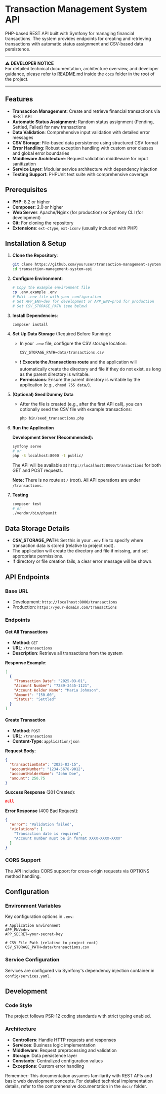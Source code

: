 # Transaction Management System API

PHP-based REST API built with Symfony for managing financial transactions. The system provides endpoints for creating and retrieving transactions with automatic status assignment and CSV-based data persistence.

---

⚠️ **DEVELOPER NOTICE**  
For detailed technical documentation, architecture overview, and developer guidance, please refer to [README.md](docs/README.md) inside the `docs` folder in the root of the project.

---

## Features

- **Transaction Management**: Create and retrieve financial transactions via REST API
- **Automatic Status Assignment**: Random status assignment (Pending, Settled, Failed) for new transactions
- **Data Validation**: Comprehensive input validation with detailed error messages
- **CSV Storage**: File-based data persistence using structured CSV format
- **Error Handling**: Robust exception handling with custom error classes and global error boundaries
- **Middleware Architecture**: Request validation middleware for input sanitization
- **Service Layer**: Modular service architecture with dependency injection
- **Testing Support**: PHPUnit test suite with comprehensive coverage

## Prerequisites

- **PHP**: 8.2 or higher
- **Composer**: 2.0 or higher
- **Web Server**: Apache/Nginx (for production) or Symfony CLI (for development)
- **Git**: For cloning the repository
- **Extensions**: `ext-ctype`, `ext-iconv` (usually included with PHP)

## Installation & Setup

1. **Clone the Repository**:
   ```bash
   git clone https://github.com/youruser/transaction-management-system-api.git
   cd transaction-management-system-api
   ```

2. **Configure Environment**:
   ```bash
   # Copy the example environment file
   cp .env.example .env
   # Edit .env file with your configuration
   # Set APP_ENV=dev for development or APP_ENV=prod for production
   # Set CSV_STORAGE_PATH (see below)
   ```

3. **Install Dependencies**:
   ```bash
   composer install
   ```

4. **Set Up Data Storage** (Required Before Running):
   - In your `.env` file, configure the CSV storage location:
     ```env
     CSV_STORAGE_PATH=data/transactions.csv
     ```
   - ❗ **Execute the /transactions route** and the application will automatically create the directory and file if they do not exist, as long as the parent directory is writable.
   - **Permissions**: Ensure the parent directory is writable by the application (e.g., `chmod 755 data/`).

5. **(Optional) Seed Dummy Data**
   - After the file is created (e.g., after the first API call), you can optionally seed the CSV file with example transactions:
     ```bash
     php bin/seed_transactions.php
     ```

6. **Run the Application**

   **Development Server (Recommended):**
   ```bash
   symfony serve
   # or
   php -S localhost:8000 -t public/
   ```
   The API will be available at `http://localhost:8000/transactions` for both GET and POST requests.

   **Note:** There is no route at `/` (root). All API operations are under `/transactions`.

7. **Testing**
   ```bash
   composer test
   # or
   ./vendor/bin/phpunit
   ```

## Data Storage Details

- **CSV_STORAGE_PATH**: Set this in your `.env` file to specify where transaction data is stored (relative to project root).
- The application will create the directory and file if missing, and set appropriate permissions.
- If directory or file creation fails, a clear error message will be shown.

## API Endpoints

### Base URL
- Development: `http://localhost:8000/transactions`
- Production: `https://your-domain.com/transactions`

### Endpoints

#### Get All Transactions
- **Method**: `GET`
- **URL**: `/transactions`
- **Description**: Retrieve all transactions from the system

**Response Example**:
```json
[
  {
    "Transaction Date": "2025-03-01",
    "Account Number": "7289-3445-1121",
    "Account Holder Name": "Maria Johnson",
    "Amount": "150.00",
    "Status": "Settled"
  }
]
```

#### Create Transaction
- **Method**: `POST`
- **URL**: `/transactions`
- **Content-Type**: `application/json`

**Request Body**:
```json
{
  "transactionDate": "2025-03-15",
  "accountNumber": "1234-5678-9012",
  "accountHolderName": "John Doe",
  "amount": 250.75
}
```

**Success Response** (201 Created):
```json
null
```

**Error Response** (400 Bad Request):
```json
{
  "error": "Validation failed",
  "violations": [
    "Transaction date is required",
    "Account number must be in format XXXX-XXXX-XXXX"
  ]
}
```

### CORS Support
The API includes CORS support for cross-origin requests via OPTIONS method handling.

## Configuration

### Environment Variables

Key configuration options in `.env`:

```env
# Application Environment
APP_ENV=dev
APP_SECRET=your-secret-key

# CSV File Path (relative to project root)
CSV_STORAGE_PATH=data/transactions.csv
```

### Service Configuration

Services are configured via Symfony's dependency injection container in `config/services.yaml`.

## Development

### Code Style
The project follows PSR-12 coding standards with strict typing enabled.

### Architecture
- **Controllers**: Handle HTTP requests and responses
- **Services**: Business logic implementation
- **Middleware**: Request preprocessing and validation
- **Storage**: Data persistence layer
- **Constants**: Centralized configuration values
- **Exceptions**: Custom error handling

Remember: This documentation assumes familiarity with REST APIs and basic web development concepts. For detailed technical implementation details, refer to the comprehensive documentation in the `docs/` folder.

